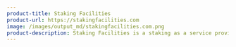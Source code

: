 ```yaml
---
product-title: Staking Facilities
product-url: https://stakingfacilities.com
image: /images/output_md/stakingfacilities.com.png
product-description: Staking Facilities is a staking as a service provider for Cosmos and Tezos networks.
---
```

